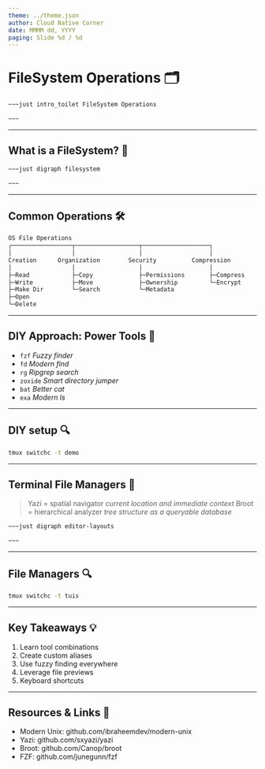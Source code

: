 ```yaml
---
theme: ../theme.json
author: Cloud Native Corner
date: MMMM dd, YYYY
paging: Slide %d / %d
---
```


# FileSystem Operations 🗂️ 

```bash
~~~just intro_toilet FileSystem Operations

~~~
```

---

## What is a FileSystem? 🌲

```bash
~~~just digraph filesystem

~~~
```

---

## Common Operations 🛠️

```bash
OS File Operations
┌─────────────────┬──────────────────┬───────────────────┐
│                 │                  │                   │
Creation      Organization        Security          Compression
│                 │                  │                   │
├─Read            ├─Copy             ├─Permissions       ├─Compress
├─Write           ├─Move             ├─Ownership         └─Encrypt
├─Make Dir        └─Search           └─Metadata          
├─Open
└─Delete
```

---

## DIY Approach: Power Tools 🔧

- `fzf`    *Fuzzy finder*
- `fd`     *Modern find*
- `rg`     *Ripgrep search*
- `zoxide` *Smart directory jumper*
- `bat`    *Better cat*
- `exa`    *Modern ls*

---

## DIY setup 🔍

```bash
tmux switchc -t demo
```

---

## Terminal File Managers 📐

> Yazi  = spatial navigator        *current location and immediate context*
> Broot = hierarchical analyzer    *tree structure as a queryable database*

```bash
~~~just digraph editor-layouts

~~~
```

---
## File Managers 🔍

```bash
tmux switchc -t tuis
```

---

## Key Takeaways 💡

1. Learn tool combinations
2. Create custom aliases
3. Use fuzzy finding everywhere
4. Leverage file previews
5. Keyboard shortcuts

---

## Resources & Links 🔗

- Modern Unix: github.com/ibraheemdev/modern-unix
- Yazi: github.com/sxyazi/yazi
- Broot: github.com/Canop/broot
- FZF: github.com/junegunn/fzf
